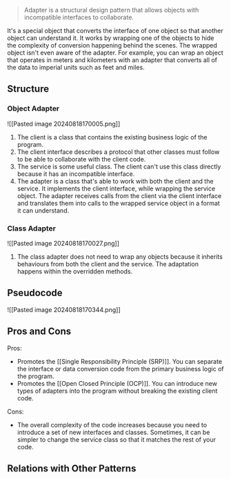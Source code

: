 > Adapter is a structural design pattern that allows objects with incompatible interfaces to collaborate.

It's a special object that converts the interface of one object so that another object can understand it. It works by wrapping one of the objects to hide the complexity of conversion happening behind the scenes. The wrapped object isn't even aware of the adapter. For example, you can wrap an object that operates in meters and kilometers with an adapter that converts all of the data to imperial units such as feet and miles.
## Structure
### Object Adapter
![[Pasted image 20240818170005.png]]
1. The client is a class that contains the existing business logic of the program.
2. The client interface describes a protocol that other classes must follow to be able to collaborate with the client code.
3. The service is some useful class. The client can't use this class directly because it has an incompatible interface.
4. The adapter is a class that's able to work with both the client and the service. It implements the client interface, while wrapping the service object. The adapter receives calls from the client via the client interface and translates them into calls to the wrapped service object in a format it can understand.

### Class Adapter
![[Pasted image 20240818170027.png]]
1. The class adapter does not need to wrap any objects because it inherits behaviours from both the client and the service. The adaptation happens within the overridden methods.
## Pseudocode
![[Pasted image 20240818170344.png]]

## Pros and Cons
Pros:
- Promotes the [[Single Responsibility Principle (SRP)]]. You can separate the interface or data conversion code from the primary business logic of the program.
- Promotes the [[Open Closed Principle (OCP)]]. You can introduce new types of adapters into the program without breaking the existing client code.

Cons:
- The overall complexity of the code increases because you need to introduce a set of new interfaces and classes. Sometimes, it can be simpler to change the service class so that it matches the rest of your code.
## Relations with Other Patterns
